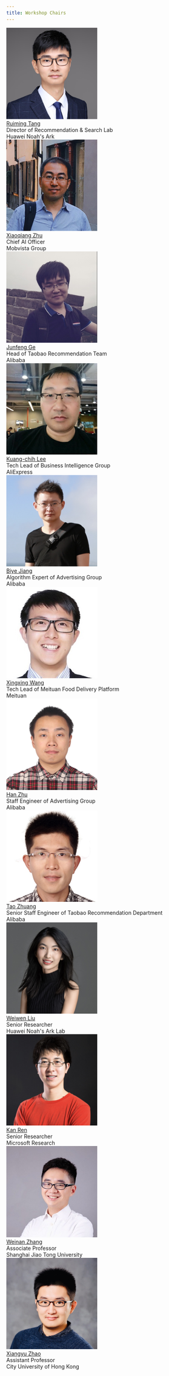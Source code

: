 ```yaml
---
title: Workshop Chairs
---
```



  <div class="photo">
  <a href="https://scholar.google.com.sg/citations?user=fUtHww0AAAAJ&hl=en">
  <img src="/assets/imgs/trm.JPEG" width="240">
  </a><br>
  <a href="https://scholar.google.com.sg/citations?user=fUtHww0AAAAJ&hl=en">Ruiming Tang</a>
  <div>Director of Recommendation & Search Lab</div>
  <div>Huawei Noah's Ark </div>
  </div>
  
  <div class="photo">
  <a href="https://scholar.google.com/citations?user=eUMnOc0AAAAJ&hl=en">
  <img src="/assets/imgs/zxq.jpeg" width="240">
  </a><br>
  <a href="https://scholar.google.com/citations?user=eUMnOc0AAAAJ&hl=en">Xiaoqiang Zhu</a>
  <div>Chief AI Officer</div>
  <div>Mobvista Group</div>
  </div>
  
  <div class="photo">
  <a href="">
  <img src="/assets/imgs/gjf.jpg" width="240">
  </a><br>
  <a href="">Junfeng Ge</a>
  <div>Head of Taobao Recommendation Team</div>
  <div>Alibaba</div>
  </div>


  <div class="photo">
  <a href="https://scholar.google.com/citations?user=r9JOIloAAAAJ&hl=en">
  <img src="/assets/imgs/lkc.jpg" width="240">
  </a><br>
   <a href="https://scholar.google.com/citations?user=r9JOIloAAAAJ&hl=en">Kuang-chih Lee</a>
  <div>Tech Lead of Business Intelligence Group</div>
  <div>AliExpress</div>
  </div>
  
<div class="photo">
  <a href="http://byeah.github.io" >
  <img src="/assets/imgs/jby.jpg" width="240">
  </a><br>
  <a href="http://byeah.github.io">Biye Jiang</a>
  <div>Algorithm Expert of Advertising Group</div>
  <div>Alibaba</div>
  </div>


  <div class="photo">
  <a href="">
    <img src="/assets/imgs/wxx.jpg" width="240">
  </a><br>
  <a href="">Xingxing Wang</a>
  <div>Tech Lead of Meituan Food Delivery Platform</div>
    <div>Meituan</div>
  </div>

  <div class="photo">
  <a href="https://scholar.google.com/citations?user=kAT8BcIAAAAJ">
    <img src="/assets/imgs/zh.JPEG" width="240">
  </a><br>
  <a href="https://scholar.google.com/citations?user=kAT8BcIAAAAJ">Han Zhu</a>
  <div>Staff Engineer of Advertising Group</div>
    <div>Alibaba</div>
  </div>
  
  <div class="photo">
  <a href="https://scholar.google.com/citations?user=mXN0KTIAAAAJ">
    <img src="/assets/imgs/zt.jpg" width="240">
  </a><br>
  <a href="https://scholar.google.com/citations?user=mXN0KTIAAAAJ">Tao Zhuang</a>
  <div>Senior Staff Engineer of Taobao Recommendation Department</div>
  <div>Alibaba</div>
  </div>
  
<div class="photo">
  <a href="https://wwliu555.github.io/">
    <img src="/assets/imgs/lww.jpeg" width="240">
  </a><br>
  <a href="https://wwliu555.github.io/">Weiwen Liu</a>
  <div>Senior Researcher</div>
    <div>Huawei Noah's Ark Lab</div>
  </div>
  
  
  <div class="photo">
  <a href="http://www.saying.ren/">
    <img src="/assets/imgs/rk.jpg" width="240">
  </a><br>
  <a href="http://www.saying.ren/">Kan Ren</a>
  <div>Senior Researcher</div>
  <div>Microsoft Research</div>
  </div>


  <div class="photo">
  <a href="http://wnzhang.net">
    <img src="/assets/imgs/zwn.png" width="240">
  </a><br>
  <a href="http://wnzhang.net">Weinan Zhang</a>
  <div>Associate Professor</div>
  <div>Shanghai Jiao Tong University</div>
  </div>

  <div class="photo">
  <a href="https://zhaoxyai.github.io/">
    <img src="/assets/imgs/zxy.jpeg" width="240">
  </a><br>
  <a href="https://zhaoxyai.github.io/">Xiangyu Zhao</a>
  <div>Assistant Professor</div>
  <div> City University of Hong Kong</div>
  </div>
